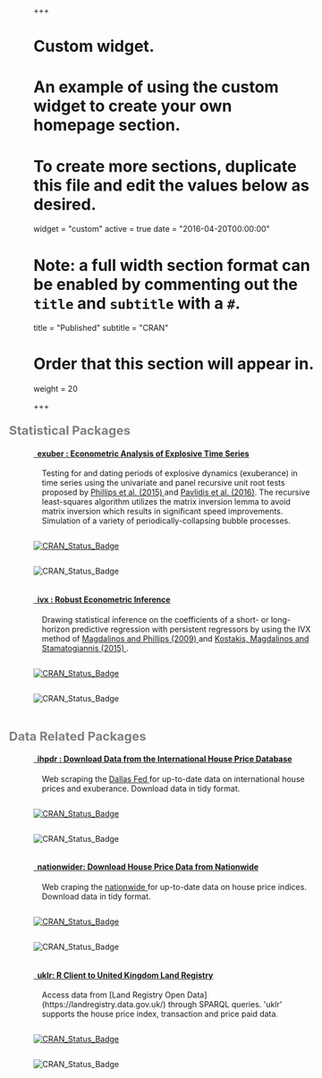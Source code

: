 +++
# Custom widget.
# An example of using the custom widget to create your own homepage section.
# To create more sections, duplicate this file and edit the values below as desired.
widget = "custom"
active = true
date = "2016-04-20T00:00:00"

# Note: a full width section format can be enabled by commenting out the `title` and `subtitle` with a `#`.
title = "Published"
subtitle = "CRAN"

# Order that this section will appear in.
weight = 20

+++


<!-- Statistical Packages -->

<p style = "font-size:22px;font-weight: bold;margin-left:-2em; margin-bottom: 1rem;color:grey;"> 
  <i class="fas fa-angle-double-right"></i>
  Statistical Packages
</p>

<!-- exuber -->

<h4>
  <i class="fas fa-cube"></i>
  <a href = "https://kvasilopoulos.github.io/exuber/" target="_blank">
    &nbsp; exuber : Econometric Analysis of Explosive Time Series 
  </a>
</h4>

<div style = "padding-left:15px;">
  <p style = "font-size:14px;">
    Testing for and dating periods of explosive dynamics (exuberance) in time series 
    using the univariate and panel recursive unit root tests proposed by 
    <a href = "https://doi.org/10.1111/iere.12132" target= "_blank"> Phillips et al. (2015) </a>and  <a href = " https://doi.org/10.1007/s11146-015-9531-2" target="_blank"> Pavlidis et al. (2016)</a>. The recursive least-squares algorithm utilizes the matrix inversion lemma to avoid matrix inversion which results in significant speed improvements. Simulation of a variety of periodically-collapsing bubble processes.
  </p>
</div>

<div class="row">
  <div class="column">
    <p>
      <a href="https://cran.r-project.org/package=exuber" target="_blank">
        <img src="https://www.r-pkg.org/badges/version/exuber" alt="CRAN_Status_Badge" />
      </a>
    </p>
  </div>
  
  <div class="column">
    <p>
      <img src="https://cranlogs.r-pkg.org/badges/grand-total/exuber" alt="CRAN_Status_Badge" />
    </p>
  </div>
  
</div>

<!-- ivx -->

<h4> 
  <i class="fas fa-cube"></i> 
  <a href = "https://kvasilopoulos.github.io/ivx/" target="_blank">
    &nbsp; ivx : Robust Econometric Inference 
  </a>
</h4>

<div style = "padding-left:15px;">
  <p style = "font-size:14px;">
    Drawing statistical inference on the coefficients of a short- or long-horizon 
    predictive regression with persistent regressors by using the IVX method of 
    <a href="https://doi.org/10.1017/S0266466608090154" target="_blank"> Magdalinos and Phillips (2009) </a> and <a href="https://doi.org/10.1093/rfs/hhu139" target="_blank"> Kostakis, Magdalinos and Stamatogiannis (2015) </a>.
  </p>
</div>

<div class="row">
  <div class="column">
    <p>
      <a href="https://cran.r-project.org/package=ivx" target="_blank">
      <img src="https://www.r-pkg.org/badges/version/ivx" alt="CRAN_Status_Badge" /></a></p>
  </div>
  <div class="column">
    <p>
      <img src="https://cranlogs.r-pkg.org/badges/grand-total/ivx" alt="CRAN_Status_Badge" />
    </p>
  </div>
</div>


<!-- Data Related Packages -->

<p style = "font-size:22px;font-weight: bold;margin-left:-2em; margin-top:2rem; margin-bottom: 1rem;color:grey;"> 
  <i class="fas fa-angle-double-right"></i>
  Data Related Packages
</p>

<!-- ihpdr -->

<h4> 
  <i class="fas fa-cube"></i> 
  <a  href = "https://github.com/kvasilopoulos/ihpdr" target="_blank"> &nbsp; ihpdr : Download Data from the International House Price Database </a>  
</h4>

<div style = "padding-left:15px;">
  <p style = "font-size:14px;">
    Web scraping the <a href = "https://www.dallasfed.org" target="_blank">Dallas Fed </a> for up-to-date data on international house prices and exuberance. Download data in tidy format.
  </p>
</div>

<div class="row">
  <div class="column">
    <p>
      <a href="https://cran.r-project.org/package=ihpdr" target="_blank">
      <img src="https://www.r-pkg.org/badges/version/ihpdr" alt="CRAN_Status_Badge" /></a></p>
  </div>
  <div class="column">
    <p>
      <img src="https://cranlogs.r-pkg.org/badges/grand-total/ihpdr" alt="CRAN_Status_Badge" />
    </p>
  </div>
</div>

<!-- nationwider -->

<h4> 
  <i class="fas fa-cube"></i> 
  <a  href = "https://github.com/kvasilopoulos/ihpdr" target="_blank"> &nbsp; nationwider: Download House Price Data from Nationwide </a> 
</h4>

<div style = "padding-left:15px;">
  <p style = "font-size:14px;">
    Web craping the <a href="https://www.nationwide.co.uk/" target="_blank">nationwide </a> for up-to-date data on house price indices. Download data in tidy format.
  </p>
</div>

<div class="row">
  <div class="column">
    <p>
      <a href="https://cran.r-project.org/package=nationwider" target="_blank">
      <img src="https://www.r-pkg.org/badges/version/nationwider" alt="CRAN_Status_Badge" /></a></p>
  </div>
  <div class="column">
    <p>
      <img src="https://cranlogs.r-pkg.org/badges/grand-total/nationwider" alt="CRAN_Status_Badge" />
    </p>
  </div>
</div>

<!-- uklr -->

<h4> 
  <i class="fas fa-cube"></i> 
  <a  href = "https://kvasilopoulos.github.io/uklr/" target="_blank"> &nbsp; uklr:  R Client to United Kingdom Land Registry </a> 
</h4>
<div style = "padding-left:15px;">
  <p style = "font-size:14px;">
    Access data from [Land Registry Open Data](https://landregistry.data.gov.uk/)
    through SPARQL queries. 'uklr' supports the house price index, transaction and price paid data.
  </p>
</div>

<div class="row">
  <div class="column">
    <p>
      <a href="https://cran.r-project.org/package=uklr" target="_blank">
      <img src="https://www.r-pkg.org/badges/version/uklr" alt="CRAN_Status_Badge" /></a></p>
  </div>
  <div class="column">
    <p>
      <img src="https://cranlogs.r-pkg.org/badges/grand-total/uklr" alt="CRAN_Status_Badge" />
    </p>
  </div>
</div>

